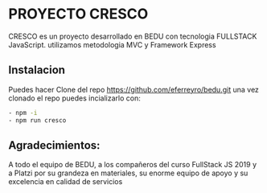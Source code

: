 # PROYECTO CRESCO
CRESCO es un proyecto desarrollado en BEDU con tecnologia FULLSTACK JavaScript. utilizamos metodologia MVC y Framework Express

## Instalacion

Puedes hacer Clone del repo https://github.com/eferreyro/bedu.git
una vez clonado el repo puedes incializarlo con: 

```bash
- npm -i
- npm run cresco
```


## Agradecimientos:
A todo el equipo de BEDU, a los compañeros del curso FullStack JS 2019 y a Platzi por su grandeza en materiales, su enorme equipo de apoyo y su excelencia en calidad de servicios
